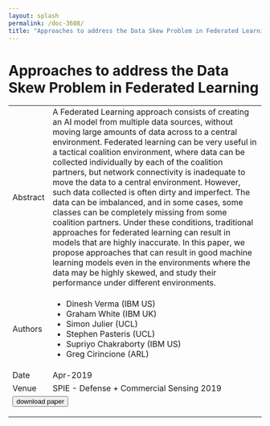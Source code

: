 ```yaml
---
layout: splash
permalink: /doc-3608/
title: "Approaches to address the Data Skew Problem in Federated Learning"
---
```


# Approaches to address the Data Skew Problem in Federated Learning

<table>
    <tbody>
    <tr>
        <td>Abstract</td>
        <td>A Federated Learning approach consists of creating an AI model from multiple data sources, without moving large amounts of data across to a central environment. Federated learning can be very useful in a tactical coalition environment, where data can be collected individually by each of the coalition partners, but network connectivity is inadequate to move the data to a central environment. However, such data collected is often dirty and imperfect. The data can be imbalanced, and in some cases, some classes can be completely missing from some coalition partners. Under these conditions, traditional approaches for federated learning can result in models that are highly inaccurate. In this paper, we propose approaches that can result in good machine learning models even in the environments where the data may be highly skewed, and study their performance under different environments.</td>
    </tr>
    <tr>
        <td>Authors</td>
        <td>
            <ul>
                <li>Dinesh Verma (IBM US)</li>
                <li>Graham White (IBM UK)</li>
                <li>Simon Julier (UCL)</li>
                <li>Stephen Pasteris (UCL)</li>
                <li>Supriyo Chakraborty (IBM US)</li>
                <li>Greg Cirincione (ARL)</li>
            </ul>
        </td>
    </tr>
    <tr>
        <td>Date</td>
        <td>Apr-2019</td>
    </tr>
    <tr>
        <td>Venue</td>
        <td>SPIE - Defense + Commercial Sensing 2019</td>
    </tr>
        <tr>
            <td colspan="2">
                <form method="get" action="https://dais-ita.org/sites/default/files/SPIE_2019___Data_Skew.pdf">
                    <button type="submit">download paper</button>
                </form>
            </td>
        </tr>
    </tbody>
</table>
